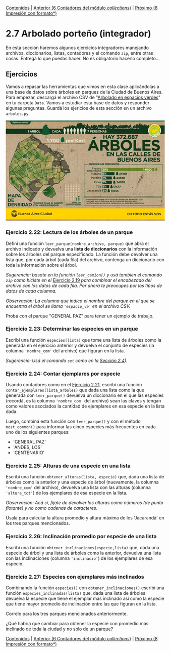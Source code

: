 [Contenidos](../Contenidos.md) \| [Anterior (6 Contadores del módulo _collections_)](06_Contadores.md) \| [Próximo (8 Impresión con formato*)](08_Formato.md)

# 2.7 Arbolado porteño (integrador)

En esta sección haremos algunos ejercicios integradores manejando archivos, diccionarios, listas, contadores y el comando `zip`, entre otras cosas. Entregá lo que puedas hacer. No es obligatorio hacerlo completo...

## Ejercicios

Vamos a repasar las herramientas que vimos en esta clase aplicándolas a una base de datos sobre árboles en parques de la Ciudad de Buenos Aires. Para empezar, descargá el archivo CSV de "[Arbolado en espacios verdes](https://data.buenosaires.gob.ar/dataset/arbolado-espacios-verdes)" en tu carpeta `Data`. Vamos a estudiar esta base de datos y responder algunas preguntas. Guardá los ejericios de esta sección en un archivo `arboles.py`.

![Arbolado porteño](arboles.jpg)

### Ejercicio 2.22: Lectura de los árboles de un parque
Definí una función `leer_parque(nombre_archivo, parque)` que abra el archivo indicado y devuelva una **lista de diccionarios** con la información sobre los árboles del parque especificado. La función debe devolver una lista que, por cada árbol (cada fila) del archivo, contenga un diccionario con toda la información sobre el árbol. 

_Sugerencia: basate en la función `leer_camion()` y usá también el comando `zip` como hiciste en el_ [Ejercicio 2.19](../02_Datos/05_Secuencias.md#ejercicio-219-la-función-zip) _para combinar el encabezado del archivo con los datos de cada fila. Por ahora te preocupes por los tipos de datos de cada columna._

_Observación: La columna que indica el nombre del parque en el que se encuentra el árbol se llama `'espacio_ve'` en el archivo CSV._

Probá con el parque "GENERAL PAZ" para tener un ejemplo de trabajo.

### Ejercicio 2.23: Determinar las especies en un parque
Escribí una función `especies(lista)` que tome una lista de árboles como la generada en el ejercicio anterior y devuelva el conjunto de especies (la columna `'nombre_com'` del archivo) que figuran en la lista.

_Ṣugerencia: Usá el comando `set` como en la [Sección 2.4](../02_Datos/04_Contenedores.md#conjuntos))._

### Ejercicio 2.24: Contar ejemplares por especie
Usando contadores como en el [Ejercicio 2.21](../02_Datos/06_Contadores.md#ejercicio-221-contadores), escribí una función `contar_ejemplares(lista_arboles)` que dada una lista como la que generada con `leer_parque()` devuelva un diccionario en el que las especies (recordá, es la columna `'nombre_com'` del archivo) sean las claves y tengan como valores asociados la cantidad de ejemplares en esa especie en la lista dada.

Luego, combiná esta función con `leer_parque()` y con el método `most_common()` para informar las cinco especies más frecuentes en cada uno de los siguientes parques:

- 'GENERAL PAZ'
- 'ANDES, LOS'
- 'CENTENARIO'

### Ejercicio 2.25: Alturas de una especie en una lista
Escribí una función `obtener_alturas(lista, especie)` que, dada una lista de árboles como la anterior y una especie de árbol (nuevamente, la columna `'nombre_com'` del archivo), devuelva una lista con las alturas (columna `'altura_tot'`) de los ejemplares de esa especie en la lista. 

_Observación: Acá sí, fijate de devolver las alturas como números (de punto flotante) y no como cadenas de caracteres_.

Usala para calcular la altura promedio y altura máxima de los 'Jacarandá' en los tres parques mencionados.

### Ejercicio 2.26: Inclinación promedio por especie de una lista
Escribí una función `obtener_inclinaciones(especie,lista)` que, dada una especie de árbol y una lista de árboles como la anterior, devuelva una lista con las inclinaciones (columna `'inclinacio'`) de los ejemplares de esa especie. 

### Ejercicio 2.27: Especies con ejemplares más inclinados

Combinando la función `especies()` con `obtener_inclinaciones()` escribí una función `especies_inclinadas(lista)` que, dada una lista de árboles devuelva la especie que tiene el ejemplar más inclinado así como la especie que tiene mayor promedio de inclinación entre las que figuran en la lista.

Correlo para los tres parques mencionados anteriormente.

¿Qué habría que cambiar para obtener la especie con promedio más inclinado de toda la ciudad y no solo de un parque?







[Contenidos](../Contenidos.md) \| [Anterior (6 Contadores del módulo _collections_)](06_Contadores.md) \| [Próximo (8 Impresión con formato*)](08_Formato.md)

